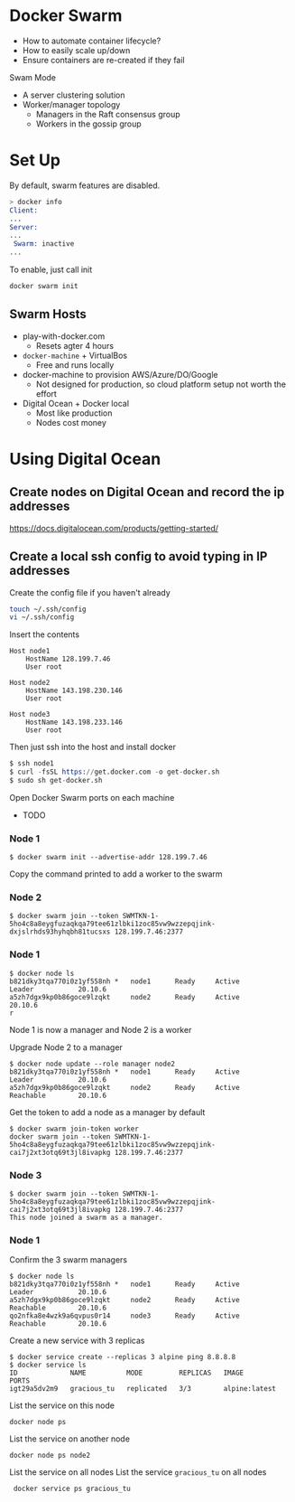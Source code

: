 
# Docker Swarm

- How to automate container lifecycle?
- How to easily scale up/down
- Ensure containers are re-created if they fail

Swam Mode
- A server clustering solution
- Worker/manager topology
  - Managers in the Raft consensus group
  - Workers in the gossip group

# Set Up

By default, swarm features are disabled.

```s
> docker info
Client:
...
Server:
...
 Swarm: inactive
...
```

To enable, just call init

```s
docker swarm init
```

## Swarm Hosts

- play-with-docker.com
  - Resets agter 4 hours
- `docker-machine` + VirtualBos
  - Free and runs locally
- docker-machine to provision AWS/Azure/DO/Google
  - Not designed for production, so cloud platform setup not worth the effort
- Digital Ocean + Docker local
  - Most like production
  - Nodes cost money

# Using Digital Ocean

## Create nodes on Digital Ocean and record the ip addresses

https://docs.digitalocean.com/products/getting-started/

## Create a local ssh config to avoid typing in IP addresses

Create the config file if you haven't already

```bash
touch ~/.ssh/config
vi ~/.ssh/config
```

Insert the contents

```config
Host node1
    HostName 128.199.7.46
    User root

Host node2
    HostName 143.198.230.146
    User root

Host node3
    HostName 143.198.233.146
    User root
```

Then just ssh into the host and install docker

```s
$ ssh node1
$ curl -fsSL https://get.docker.com -o get-docker.sh
$ sudo sh get-docker.sh
```

Open Docker Swarm ports on each machine

- TODO

### Node 1

```
$ docker swarm init --advertise-addr 128.199.7.46
```

Copy the command printed to add a worker to the swarm

### Node 2

```
$ docker swarm join --token SWMTKN-1-5ho4c8a8eygfuzaqkqa79tee61zlbki1zoc85vw9wzzepqjink-dxjslrhds93hyhqbh81tucsxs 128.199.7.46:2377
```

### Node 1

```
$ docker node ls
b821dky3tqa770i0z1yf558nh *   node1      Ready     Active         Leader           20.10.6
a5zh7dgx9kp0b86goce9lzqkt     node2      Ready     Active                          20.10.6
r
```

Node 1 is now a manager and Node 2 is a worker

Upgrade Node 2 to a manager

```
$ docker node update --role manager node2
b821dky3tqa770i0z1yf558nh *   node1      Ready     Active         Leader           20.10.6
a5zh7dgx9kp0b86goce9lzqkt     node2      Ready     Active         Reachable        20.10.6
```

Get the token to add a node as a manager by default

```
$ docker swarm join-token worker
docker swarm join --token SWMTKN-1-5ho4c8a8eygfuzaqkqa79tee61zlbki1zoc85vw9wzzepqjink-cai7j2xt3otq69t3jl8ivapkg 128.199.7.46:2377
```

### Node 3 

```
$ docker swarm join --token SWMTKN-1-5ho4c8a8eygfuzaqkqa79tee61zlbki1zoc85vw9wzzepqjink-cai7j2xt3otq69t3jl8ivapkg 128.199.7.46:2377
This node joined a swarm as a manager.
```

### Node 1

Confirm the 3 swarm managers

```
$ docker node ls
b821dky3tqa770i0z1yf558nh *   node1      Ready     Active         Leader           20.10.6
a5zh7dgx9kp0b86goce9lzqkt     node2      Ready     Active         Reachable        20.10.6
qo2nfka8e4wzk9a6qvpus0r14     node3      Ready     Active         Reachable        20.10.6
```

Create a new service with 3 replicas

```
$ docker service create --replicas 3 alpine ping 8.8.8.8
$ docker service ls
ID             NAME          MODE         REPLICAS   IMAGE           PORTS
igt29a5dv2m9   gracious_tu   replicated   3/3        alpine:latest
```

List the service on this node

```
docker node ps
```

List the service on another node

```
docker node ps node2
```

List the service on all nodes
List the service `gracious_tu` on all nodes

```
 docker service ps gracious_tu
```